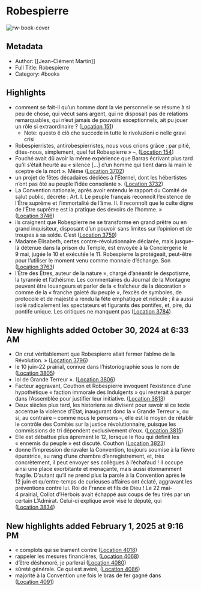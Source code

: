 # Robespierre

![rw-book-cover](https://m.media-amazon.com/images/I/91ccfjxri+L._SY160.jpg)

## Metadata
- Author: [[Jean-Clément Martin]]
- Full Title: Robespierre
- Category: #books

## Highlights
- comment se fait-il qu’un homme dont la vie personnelle se résume à si peu de chose, qui vécut sans argent, qui ne disposait pas de relations remarquables, qui n’eut jamais de pouvoirs exceptionnels, ait pu jouer un rôle si extraordinaire ? ([Location 151](https://readwise.io/to_kindle?action=open&asin=B079P8TL12&location=151))
    - Note: questo ê ciò che succede in tutte le rivoluzioni o nelle gravi crisi
- Robespierristes, antirobespierristes, nous vous crions grâce : par pitié, dites-nous, simplement, quel fut Robespierre » –, ([Location 154](https://readwise.io/to_kindle?action=open&asin=B079P8TL12&location=154))
- Fouché avait dû avoir la même expérience que Barras écrivant plus tard qu’il s’était heurté au « silence […] d’un homme qui tient dans la main le sceptre de la mort ». Même ([Location 3702](https://readwise.io/to_kindle?action=open&asin=B079P8TL12&location=3702))
- un projet de fêtes décadaires dédiées à l’Éternel, dont les hébertistes n’ont pas ôté au peuple l’idée consolante ». ([Location 3732](https://readwise.io/to_kindle?action=open&asin=B079P8TL12&location=3732))
- La Convention nationale, après avoir entendu le rapport du Comité de salut public, décrète : Art. I. Le peuple français reconnoît l’existence de l’Être suprême et l’immortalité de l’âme. II. Il reconnoît que le culte digne de l’Être suprême est la pratique des devoirs de l’homme. » ([Location 3746](https://readwise.io/to_kindle?action=open&asin=B079P8TL12&location=3746))
- ils craignent que Robespierre ne se transforme en grand prêtre ou en grand inquisiteur, disposant d’un pouvoir sans limites sur l’opinion et de troupes à sa solde. C’est ([Location 3759](https://readwise.io/to_kindle?action=open&asin=B079P8TL12&location=3759))
- Madame Élisabeth, certes contre-révolutionnaire déclarée, mais jusque-là détenue dans la prison du Temple, est envoyée à la Conciergerie le 9 mai, jugée le 10 et exécutée le 11. Robespierre la protégeait, peut-être pour l’utiliser le moment venu comme monnaie d’échange. Son ([Location 3763](https://readwise.io/to_kindle?action=open&asin=B079P8TL12&location=3763))
- l’Être des Êtres, auteur de la nature », chargé d’anéantir le despotisme, la tyrannie et l’athéisme. Les commentaires du Journal de la Montagne peuvent être louangeurs et parler de la « fraîcheur de la décoration » comme de la « franche gaieté du peuple », l’excès de symboles, de protocole et de majesté a rendu la fête emphatique et ridicule ; il a aussi isolé radicalement les spectateurs et figurants des pontifes, et, pire, du pontife unique. Les critiques ne manquent pas ([Location 3784](https://readwise.io/to_kindle?action=open&asin=B079P8TL12&location=3784))
## New highlights added October 30, 2024 at 6:33 AM
- On crut véritablement que Robespierre allait fermer l’abîme de la Révolution. » ([Location 3796](https://readwise.io/to_kindle?action=open&asin=B079P8TL12&location=3796))
- le 10 juin-22 prairial, connue dans l’historiographie sous le nom de ([Location 3805](https://readwise.io/to_kindle?action=open&asin=B079P8TL12&location=3805))
- loi de Grande Terreur ». ([Location 3806](https://readwise.io/to_kindle?action=open&asin=B079P8TL12&location=3806))
- Facteur aggravant, Couthon et Robespierre invoquent l’existence d’une hypothétique « faction immorale des Indulgents » qui resterait à purger dans l’Assemblée pour justifier leur initiative. ([Location 3813](https://readwise.io/to_kindle?action=open&asin=B079P8TL12&location=3813))
- Deux siècles plus tard, les historiens se divisent pour savoir si ce texte accentue la violence d’État, inaugurant donc la « Grande Terreur », ou si, au contraire – comme nous le pensons –, elle est le moyen de rétablir le contrôle des Comités sur la justice révolutionnaire, puisque les commissions de tri dépendent exclusivement d’eux. ([Location 3815](https://readwise.io/to_kindle?action=open&asin=B079P8TL12&location=3815))
- Elle est débattue plus âprement le 12, lorsque le flou qui définit les « ennemis du peuple » est discuté. Couthon ([Location 3823](https://readwise.io/to_kindle?action=open&asin=B079P8TL12&location=3823))
- donne l’impression de ravaler la Convention, toujours soumise à la fièvre épuratrice, au rang d’une chambre d’enregistrement, et, très concrètement, il peut envoyer ses collègues à l’échafaud ! Il occupe ainsi une place exorbitante et menaçante, mais aussi étonnamment fragile. D’autant qu’il ne prend plus la parole à la Convention après le 12 juin et qu’entre-temps de curieuses affaires ont éclaté, aggravant les préventions contre lui. Roi de France et fils de Dieu ! Le 22 mai-4 prairial, Collot d’Herbois avait échappé aux coups de feu tirés par un certain L’Admirat. Celui-ci explique avoir visé le député, qui ([Location 3834](https://readwise.io/to_kindle?action=open&asin=B079P8TL12&location=3834))
## New highlights added February 1, 2025 at 9:16 PM
- « complots qui se trament contre ([Location 4018](https://readwise.io/to_kindle?action=open&asin=B079P8TL12&location=4018))
- rappeler les mesures financières, ([Location 4068](https://readwise.io/to_kindle?action=open&asin=B079P8TL12&location=4068))
- d’être déshonoré, je parlerai ([Location 4080](https://readwise.io/to_kindle?action=open&asin=B079P8TL12&location=4080))
- sûreté générale. Ce qui est avéré, ([Location 4086](https://readwise.io/to_kindle?action=open&asin=B079P8TL12&location=4086))
- majorité à la Convention une fois le bras de fer gagné dans ([Location 4091](https://readwise.io/to_kindle?action=open&asin=B079P8TL12&location=4091))
